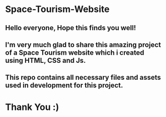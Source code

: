 # Space-Tourism-Website
## Hello everyone, Hope this finds you well!
## I'm very much glad to share this amazing project of a Space Tourism website which i created using HTML, CSS and Js.
## This repo contains all necessary files and assets used in development for this project.

# Thank You :)
